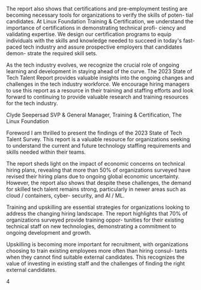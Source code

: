 The report also shows that certifications and 
pre-employment testing are becoming necessary 
tools for organizations to verify the skills of poten-
tial candidates. At Linux Foundation Training & 
Certification, we understand the importance of 
certifications in demonstrating technical profi-
ciency and validating expertise. We design our 
certification programs to equip individuals with 
the skills and knowledge needed to succeed 
in today's fast-paced tech industry and assure 
prospective employers that candidates demon-
strate the required skill sets.


As the tech industry evolves, we recognize the 
crucial role of ongoing learning and development 
in staying ahead of the curve. The 2023 State of 
Tech Talent Report provides valuable insights 
into the ongoing changes and challenges in the 
tech industry workforce. We encourage hiring 
managers to use this report as a resource in their 
training and staffing efforts and look forward 
to continuing to provide valuable research and 
training resources for the tech industry.


Clyde Seepersad 
SVP & General Manager, Training & 
Certification, The Linux Foundation


Foreword
I am thrilled to present the findings of the 2023 
State of Tech Talent Survey. This report is a 
valuable resource for organizations seeking to 
understand the current and future technology 
staffing requirements and skills needed within 
their teams.


The report sheds light on the impact of economic 
concerns on technical hiring plans, revealing that 
more than 50% of organizations surveyed have 
revised their hiring plans due to ongoing global 
economic uncertainty. However, the report also 
shows that despite these challenges, the demand 
for skilled tech talent remains strong, particularly 
in newer areas such as cloud / containers, cyber-
security, and AI / ML.


Training and upskilling are essential strategies for 
organizations looking to address the changing 
hiring landscape. The report highlights that 70% 
of organizations surveyed provide training oppor-
tunities for their existing technical staff on new 
technologies, demonstrating a commitment to 
ongoing development and growth.


Upskilling is becoming more important for 
recruitment, with organizations choosing to train 
existing employees more often than hiring consul-
tants when they cannot find suitable external 
candidates. This recognizes the value of investing 
in existing staff and the challenges of finding the 
right external candidates.


 4


